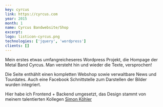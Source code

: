```yaml
---
key: cyrcus
link: https://cyrcus.com
year: 2015
month: 1
name: Cyrcus Bandwebsite/Shop
excerpt:
logo: listicon-cyrcus.png
technologies: ['jquery', 'wordpress']
clients: []
---
```


Mein erstes etwas umfangreicheseres Wordpress Projekt, die Hompage der Metal Band Cyrcus. Man versteht hin und wieder die Texte, versprochen!

Die Seite enthählt einen kompletten Webshop sowie verwaltbare News und Tourdates. Auch eine Facebook Schnittstelle zum Darstellen der Bilder wurden integriert.

Hier habe ich Frontend + Backend umgesetzt, das Design stammt von meinem talentierten Kollegen <a href="https://simon-koehler.com/" target="_blank" rel="noopener noreferrer">Simon Köhler</a>
